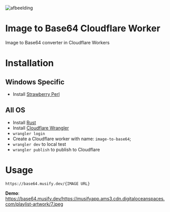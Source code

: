 ![afbeelding](https://user-images.githubusercontent.com/33700526/207815865-9b471652-5723-4d35-8847-dce0fb9701eb.png)

# Image to Base64 Cloudflare Worker

Image to Base64 converter in Cloudflare Workers

# Installation

## Windows Specific
- Install [Strawberry Perl](https://strawberryperl.com/)

## All OS
- Install [Rust](https://www.rust-lang.org/tools/install)
- Install [Cloudflare Wrangler](https://developers.cloudflare.com/workers/cli-wrangler/install-update)
- `wrangler login`
- Create a Cloudflare worker with name: `image-to-base64`;
- `wrangler dev` to local test
- `wrangler publish` to publish to Cloudflare

# Usage

`https://base64.musify.dev/{IMAGE URL}`

**Demo**: https://base64.musify.dev/https://musifyapp.ams3.cdn.digitaloceanspaces.com/playlist-artwork/7.jpeg
